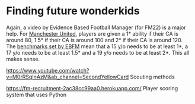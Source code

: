 Finding future wonderkids
=======

Again, a video by Evidence Based Football Manager (for FM22) is a major help. For [Manchester United](https://youtu.be/R5Q5qREwYtI?t=847), players are given a 1* ability if their CA is around 80, 1.5* if their CA is around 100 and 2* if their CA is around 120. 
The [benchmarks set by EBFM](https://youtu.be/R5Q5qREwYtI?t=770) mean that a 15 y/o needs to be at least 1*, a 17 y/o needs to be at least 1.5* and a 19 y/o needs to be at least 2*. This all makes sense.

https://www.youtube.com/watch?v=M0rRSqInAzM&ab_channel=SecondYellowCard Scouting methods

https://fm-recruitment-2ac38cc99aa0.herokuapp.com/ Player scoring system that uses Python
